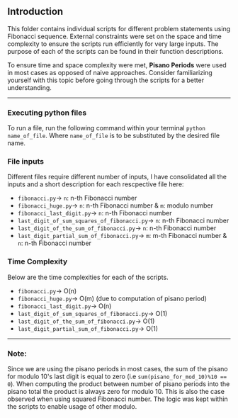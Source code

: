 ## Introduction
This folder contains individual scripts for different problem statements using Fibonacci sequence. External constraints were set on the space and time complexity to ensure the scripts run efficiently for very large inputs. The purpose of each of the scripts can be found in their function descriptions.

To ensure time and space complexity were met, **Pisano Periods** were used in most cases as opposed of naive approaches. Consider familiarizing yourself with this topic before going through the scripts for a better understanding.
___

### Executing python files
To run a file, run the following command within your terminal `python name_of_file`. Where `name_of_file` is to be substituted by the desired file name. 

### File inputs 
Different files require different number of inputs, I have consolidated all the inputs and a short description for each rescpective file here: 
- `fibonacci.py`&#8594; `n`: n-th Fibonacci number 
- `fibonacci_huge.py`&#8594; `n`: n-th Fibonacci number &  `m`: modulo number
- `fibonacci_last_digit.py`&#8594; `n`: n-th Fibonacci number 
- `last_digit_of_sum_squares_of_fibonacci.py`&#8594; `n`: n-th Fibonacci number 
- `last_digit_of_the_sum_of_fibonacci.py`&#8594; `n`: n-th Fibonacci number 
- `last_digit_partial_sum_of_fibonacci.py`&#8594; `m`: m-th Fibonacci number & `n`: n-th Fibonacci number 

### Time Complexity
Below are the time complexities for each of the scripts.
- `fibonacci.py`&#8594; O(n)
- `fibonacci_huge.py`&#8594; O(m) (due to computation of pisano period)
- `fibonacci_last_digit.py`&#8594; O(n)
- `last_digit_of_sum_squares_of_fibonacci.py`&#8594; O(1)
- `last_digit_of_the_sum_of_fibonacci.py`&#8594; O(1)
- `last_digit_partial_sum_of_fibonacci.py`&#8594; O(1)
 
___

### Note:
Since we are using the pisano periods in most cases, the sum of the pisano for modulo 10's last digit is equal to zero (i.e `sum(pisano_for_mod_10)%10 == 0`). When computing the product between number of pisano periods into the pisano total the product is always zero for modulo 10. This is also the case observed when using squared Fibonacci number. The logic was kept within the scripts to enable usage of other modulo.
